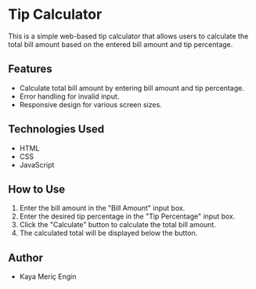 # Tip Calculator

This is a simple web-based tip calculator that allows users to calculate the total bill amount based on the entered bill amount and tip percentage.

## Features

- Calculate total bill amount by entering bill amount and tip percentage.
- Error handling for invalid input.
- Responsive design for various screen sizes.

## Technologies Used

- HTML
- CSS
- JavaScript

## How to Use

1. Enter the bill amount in the "Bill Amount" input box.
2. Enter the desired tip percentage in the "Tip Percentage" input box.
3. Click the "Calculate" button to calculate the total bill amount.
4. The calculated total will be displayed below the button.

## Author

- Kaya Meriç Engin